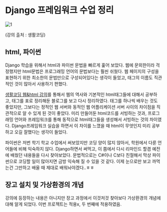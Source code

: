 # Django 프레임워크 수업 정리
![1](https://user-images.githubusercontent.com/76809524/154886975-656b6a20-f255-4ef3-8c80-518ebd95cab1.jpg)

(강의 출처 : 생활코딩)

## html, 파이썬
Django 학습을 위해서 html과 파이썬 문법을 빠르게 훑어 보았다. 웹에 문외한이라 걱정했지만 html문법은 프로그래밍 언어의 문법보다는 훨씬 쉬웠다. 웹 페이지의 구성을 표현하기 위한 최소한의 문법만으로 구성되어있다는 생각이 들었고, 태그의 이름도 직관적인 것이 많아서 사용하기 편했다.

[생활코딩 웹&html 강의](https://opentutorials.org/course/3084)를 통해서 웹의 역사와 기본적인 html태그들에 대해서 공부하고, 태그를 표로 정리해둔 블로그를 보고 다시 정리하였다. 태그를 하나씩 배우는 것도 좋았지만, 그보다는 정적인 웹 서버와 동적인 웹 어플리케이션 서버 사이의 차이점을 직관적으로 알 수 있게 된 것이 좋았다. 미리 만들어둔 html코드를 서빙하는 것과, 프로그래밍 언어와 프레임워크를 통해 동적으로 html태그들을 생성해서 서빙하는 것의 차이였다. Django프레임워크 실습을 하면서 이 차이를 느꼈을 때 html이 무엇인지 미리 공부하고 오길 잘했다는 생각이 들었다.

파이썬은 저번 학기 학교 수업에서 써보았지만 코딩 양이 많지 않아서, 학원에서 다룬 언어들에 비해 익숙하지 않다. Django하면서 써먹고, 이 쯤에서 다시 리마인드 할겸 예전에 배웠던 내용들을 다시 찾아보았다. 문법적으로는 C#이나 C보다 친절해서 막상 파이썬으로 코딩할 일이 많아지면 금방 익숙해 질 수 있을 것 같다. 이제 눈으로만 보고 까먹는건 그만하고 배울 때 제대로 배워놔야겠다..ㅎㅎ

## 장고 설치 및 가상환경의 개념
강의에 등장하는 내용은 아니지만 장고 과정에서 이것저것 찾아보다 가상환경의 개념에 대해 알게 되었다. 이번 프로젝트는 적용x, 두 번쨰에 적용하였음.
